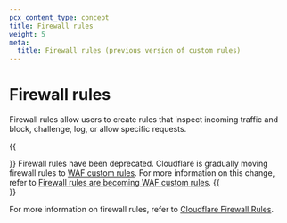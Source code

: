 ```yaml
---
pcx_content_type: concept
title: Firewall rules
weight: 5
meta:
  title: Firewall rules (previous version of custom rules)
---
```


# Firewall rules

Firewall rules allow users to create rules that inspect incoming traffic and block, challenge, log, or allow specific requests.

{{<Aside type="warning" header="Deprecation notice">}}
Firewall rules have been deprecated. Cloudflare is gradually moving firewall rules to [WAF custom rules](/waf/custom-rules/). For more information on this change, refer to [Firewall rules are becoming WAF custom rules](#).
{{</Aside>}}

For more information on firewall rules, refer to [Cloudflare Firewall Rules](/firewall/).